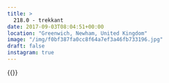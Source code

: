 ```yaml
---
title: >
  218.0 - trekkant
date: 2017-09-03T08:04:51+00:00
location: "Greenwich, Newham, United Kingdom"
image: "/img/f0bf387fa0cc8f64a7ef3a46fb733196.jpg"
draft: false
instagram: true
---
```


{{<photo src="/img/f0bf387fa0cc8f64a7ef3a46fb733196.jpg">}}
